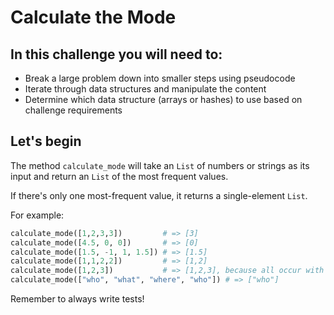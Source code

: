 # Calculate the Mode 

## In this challenge you will need to:
- Break a large problem down into smaller steps using pseudocode
- Iterate through data structures and manipulate the content
- Determine which data structure (arrays or hashes) to use based on challenge requirements

## Let's begin
The method `calculate_mode` will take an `List` of numbers or strings as its input and return an `List` of the most frequent values.

If there's only one most-frequent value, it returns a single-element `List`.

For example:

```python
calculate_mode([1,2,3,3])         # => [3]
calculate_mode([4.5, 0, 0])       # => [0]
calculate_mode([1.5, -1, 1, 1.5]) # => [1.5]
calculate_mode([1,1,2,2])         # => [1,2]
calculate_mode([1,2,3])           # => [1,2,3], because all occur with equal frequency
calculate_mode(["who", "what", "where", "who"]) # => ["who"]
```

Remember to always write tests!